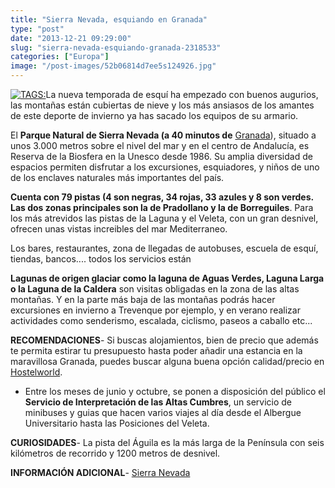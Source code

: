 ```yaml
---
title: "Sierra Nevada, esquiando en Granada"
type: "post"
date: "2013-12-21 09:29:00"
slug: "sierra-nevada-esquiando-granada-2318533"
categories: ["Europa"]
image: "/post-images/52b06814d7ee5s124926.jpg"
---
```


[ ![ TAGS:](/post-images/52b06814d7ee5s124926.jpg "atardecer en Sierra Nevada by RaMaOrli")](http://www.flickr.com/photos/fotografias-08/2429387818/sizes/z/in/photostream/)La nueva temporada de esquí ha empezado con buenos augurios, las montañas están cubiertas de nieve y los más ansiasos de los amantes de este deporte de invierno ya has sacado los equipos de su armario.  
  
El **Parque Natural de Sierra Nevada (a 40 minutos de** [Granada](http://www.missviajes.com/granada-alhambra-siete-maravillas-12402)), situado a unos 3.000 metros sobre el nivel del mar y en el centro de Andalucía, es Reserva de la Biosfera en la Unesco desde 1986. Su amplia diversidad de espacios permiten disfrutar a los excursiones, esquiadores, y niños de uno de los enclaves naturales más importantes del país.  
  
**Cuenta con 79 pistas (4 son negras, 34 rojas, 33 azules y 8 son verdes. Las dos zonas principales son la de Pradollano y la de Borreguiles**. Para los más atrevidos las pistas de la Laguna y el Veleta, con un gran desnivel, ofrecen unas vistas increibles del mar Mediterraneo.  
  
Los bares, restaurantes, zona de llegadas de autobuses, escuela de esquí, tiendas, bancos.... todos los servicios están  
  
**Lagunas de origen glaciar como la laguna de Aguas Verdes, Laguna Larga o la Laguna de la Caldera** son visitas obligadas en la zona de las altas montañas. Y en la parte más baja de las montañas podrás hacer excursiones en invierno a Trevenque por ejemplo, y en verano realizar actividades como senderismo, escalada, ciclismo, paseos a caballo etc...  
  
**RECOMENDACIONES**- Si buscas alojamientos, bien de precio que además te permita estirar tu presupuesto hasta poder añadir una estancia en la maravillosa Granada, puedes buscar alguna buena opción calidad/precio en [Hostelworld](http://www.spanish.hostelworld.com/Albergues/Granada/Espana).
- Entre los meses de junio y octubre, se ponen a disposición del público el **Servicio de Interpretación de las Altas Cumbres**, un servicio de minibuses y guias que hacen varios viajes al día desde el Albergue Universitario hasta las Posiciones del Veleta.

**CURIOSIDADES**- La pista del Águila es la más larga de la Península con seis kilómetros de recorrido y 1200 metros de desnivel.

**INFORMACIÓN ADICIONAL**- [Sierra Nevada](http://sierranevada.es/)